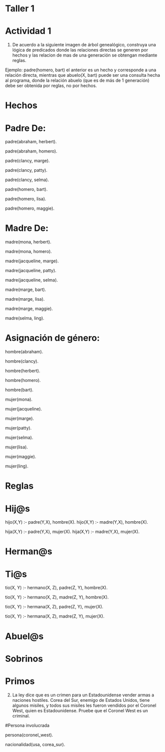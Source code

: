 # Taller 1 

# Actividad 1 

 1. De acuerdo a la siguiente imagen de árbol genealógico, construya una lógica de 
 predicados donde las relaciones directas se generen por hechos y las relacion de 
 mas de una generación se obtengan mediante reglas.
 
 Ejemplo: padre(homero, bart) el anterior es un hecho y corresponde a una relación directa, mientras que 
 abuelo(X, bart) puede ser una consulta hecha al programa, donde la relación abuelo 
 (que es de más de 1 generación) debe ser obtenida por reglas, no por hechos. 

# Hechos 

# Padre De:

padre(abraham, herbert).

padre(abraham, homero).

padre(clancy, marge).

padre(clancy, patty).

padre(clancy, selma).

padre(homero, bart).

padre(homero, lisa).

padre(homero, maggie).

# Madre De:

madre(mona, herbert).

madre(mona, homero).

madre(jacqueline, marge).

madre(jacqueline, patty).

madre(jacqueline, selma).

madre(marge, bart).

madre(marge, lisa).

madre(marge, maggie).

madre(selma, ling).

# Asignación de género:

hombre(abraham).

hombre(clancy).

hombre(herbert).

hombre(homero).

hombre(bart).

mujer(mona).

mujer(jacqueline).

mujer(marge).

mujer(patty).

mujer(selma).

mujer(lisa).

mujer(maggie).

mujer(ling).


# Reglas 

# Hij@s

hijo(X,Y) :- padre(Y,X), hombre(X).
hijo(X,Y) :- madre(Y,X), hombre(X).

hija(X,Y) :- padre(Y,X), mujer(X).
hija(X,Y) :- madre(Y,X), mujer(X).


# Herman@s













# Ti@s

tio(X, Y) :- hermano(X, Z), padre(Z, Y), hombre(X).

tio(X, Y) :- hermano(X, Z), madre(Z, Y), hombre(X).

tio(X, Y) :- hermana(X, Z), padre(Z, Y), mujer(X).

tio(X, Y) :- hermana(X, Z), madre(Z, Y), mujer(X).





# Abuel@s














# Sobrinos











# Primos









2. La ley dice que es un crimen para un Estadounidense vender armas a naciones
hostiles. Corea del Sur, enemigo de Estados Unidos, tiene algunos misiles, y todos
sus misiles les fueron vendidos por el Coronel West, quien es Estadounidense.
Pruebe que el Coronel West es un criminal.


#Persona involucrada

persona(coronel_west).

nacionalidad(usa, corea_sur).





 

